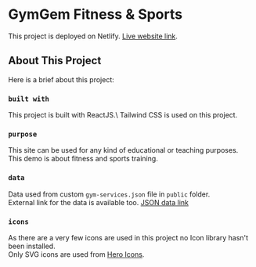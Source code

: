 # GymGem Fitness & Sports

This project is deployed on Netlify. [Live website link](https://ph-cwdc-react-gymgem.netlify.app/).

## About This Project

Here is a brief about this project:

### `built with`

This project is built with ReactJS.\ 
Tailwind CSS is used on this project.

### `purpose`

This site can be used for any kind of educational or teaching purposes.\
This demo is about fitness and sports training.

### `data`

Data used from custom `gym-services.json` file in `public` folder.\
External link for the data is available too. [JSON data link](https://github.com/FazleRabbiRana/gym-services-data/blob/main/gym-services.json)

### `icons`

As there are a very few icons are used in this project no Icon library hasn't been installed.\
Only SVG icons are used from [Hero Icons](https://heroicons.com/).